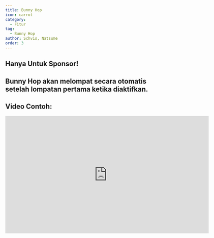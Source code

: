 ```yaml
---
title: Bunny Hop
icon: carrot
category:
  - Fitur
tag:
  - Bunny Hop
author: Schvis, Natsume
order: 3
---
```


## Hanya Untuk Sponsor!
## Bunny Hop akan melompat secara otomatis setelah lompatan pertama ketika diaktifkan.

## Video Contoh:

<iframe width="640" height="369" src="https://www.youtube.com/embed/Gh2GX23E6dw?list=PL5eI1Tb64p56g27qfYk7VuFTz4FK6YrKa" title="Korepi - Bunnyhop (Sponsor)" frameborder="0" allow="accelerometer; autoplay; clipboard-write; encrypted-media; gyroscope; picture-in-picture; web-share" allowfullscreen></iframe>